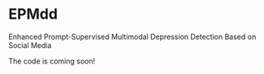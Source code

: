 # EPMdd
Enhanced Prompt-Supervised Multimodal Depression Detection Based on Social Media

The code is coming soon!
